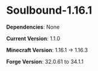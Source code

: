 # Soulbound-1.16.1


**Dependencies**: None


**Current Version**: 1.1.0


**Minecraft Version**: 1.16.1 -> 1.16.3


**Forge Version**: 32.0.61 to 34.1.1
